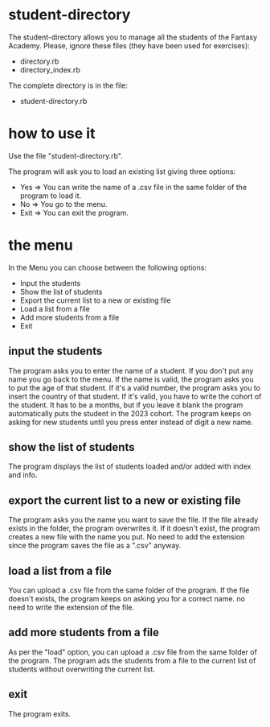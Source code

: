 # student-directory

The student-directory allows you to manage all the students of the Fantasy Academy. Please, ignore these files (they have been used for exercises):

- directory.rb
- directory_index.rb

The complete directory is in the file:

- student-directory.rb

# how to use it

Use the file "student-directory.rb". 

The program will ask you to load an existing list giving three options:

- Yes => You can write the name of a .csv file in the same folder of the program to load it.
- No => You go to the menu.
- Exit => You can exit the program.

# the menu

In the Menu you can choose between the following options:

- Input the students
- Show the list of students
- Export the current list to a new or existing file
- Load a list from a file
- Add more students from a file
- Exit

## input the students

The program asks you to enter the name of a student. If you don't put any name you go back to the menu. If the name is valid, the program asks you to put the age of that student. If it's a valid number, the program asks you to insert the country of that student. If it's valid, you have to write the cohort of the student. It has to be a months, but if you leave it blank the program automatically puts the student in the 2023 cohort. The program keeps on asking for new students until you press enter instead of digit a new name.

## show the list of students

The program displays the list of students loaded and/or added with index and info.

## export the current list to a new or existing file

The program asks you the name you want to save the file. If the file already exists in the folder, the program overwrites it. If it doesn't exist, the program creates a new file with the name you put. No need to add the extension since the program saves the file as a ".csv" anyway.

## load a list from a file

You can upload a .csv file from the same folder of the program. If the file doesn't exists, the program keeps on asking you for a correct name. no need to write the extension of the file.

## add more students from a file

As per the "load" option, you can upload a .csv file from the same folder of the program. The program ads the students from a file to the current list of students without overwriting the current list.

## exit

The program exits.